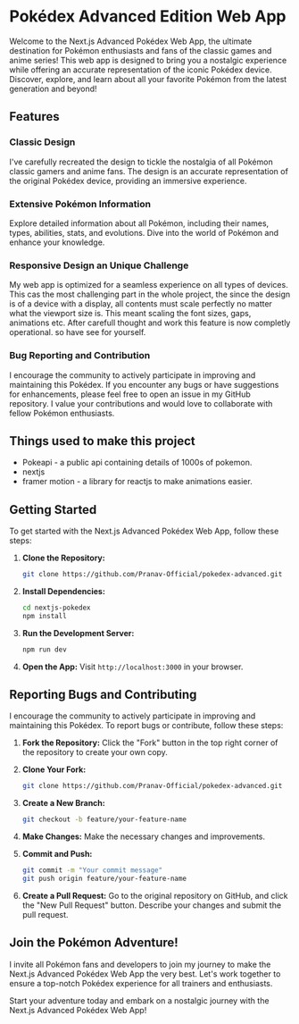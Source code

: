 # Pokédex Advanced Edition Web App

Welcome to the Next.js Advanced Pokédex Web App, the ultimate destination for Pokémon enthusiasts and fans of the classic games and anime series! This web app is designed to bring you a nostalgic experience while offering an accurate representation of the iconic Pokédex device. Discover, explore, and learn about all your favorite Pokémon from the latest generation and beyond!

## Features

### Classic Design

I've carefully recreated the design to tickle the nostalgia of all Pokémon classic gamers and anime fans. The design is an accurate representation of the original Pokédex device, providing an immersive experience.

### Extensive Pokémon Information

Explore detailed information about all Pokémon, including their names, types, abilities, stats, and evolutions. Dive into the world of Pokémon and enhance your knowledge.

### Responsive Design an Unique Challenge

My web app is optimized for a seamless experience on all types of devices. This cas the most challenging part in the whole project, the since the design is of a device with a display, all contents must scale perfectly no matter what the viewport size is. This meant scaling the font sizes, gaps, animations etc. After carefull thought and work this feature is now completly operational. so have see for yourself.

### Bug Reporting and Contribution

I encourage the community to actively participate in improving and maintaining this Pokédex. If you encounter any bugs or have suggestions for enhancements, please feel free to open an issue in my GitHub repository. I value your contributions and would love to collaborate with fellow Pokémon enthusiasts.

## Things used to make this project

- Pokeapi - a public api containing details of 1000s of pokemon.
- nextjs
- framer motion - a library for reactjs to make animations easier.

## Getting Started

To get started with the Next.js Advanced Pokédex Web App, follow these steps:

1. **Clone the Repository:**

   ```bash
   git clone https://github.com/Pranav-Official/pokedex-advanced.git
   ```

2. **Install Dependencies:**

   ```bash
   cd nextjs-pokedex
   npm install
   ```

3. **Run the Development Server:**

   ```bash
   npm run dev
   ```

4. **Open the App:**
   Visit `http://localhost:3000` in your browser.

## Reporting Bugs and Contributing

I encourage the community to actively participate in improving and maintaining this Pokédex. To report bugs or contribute, follow these steps:

1. **Fork the Repository:** Click the "Fork" button in the top right corner of the repository to create your own copy.

2. **Clone Your Fork:**

   ```bash
   git clone https://github.com/Pranav-Official/pokedex-advanced.git
   ```

3. **Create a New Branch:**

   ```bash
   git checkout -b feature/your-feature-name
   ```

4. **Make Changes:**
   Make the necessary changes and improvements.

5. **Commit and Push:**

   ```bash
   git commit -m "Your commit message"
   git push origin feature/your-feature-name
   ```

6. **Create a Pull Request:**
   Go to the original repository on GitHub, and click the "New Pull Request" button. Describe your changes and submit the pull request.

## Join the Pokémon Adventure!

I invite all Pokémon fans and developers to join my journey to make the Next.js Advanced Pokédex Web App the very best. Let's work together to ensure a top-notch Pokédex experience for all trainers and enthusiasts.

Start your adventure today and embark on a nostalgic journey with the Next.js Advanced Pokédex Web App!
